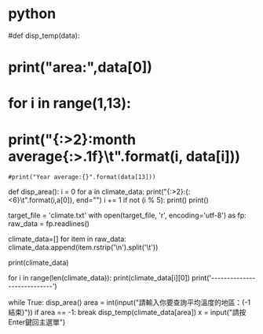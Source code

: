 # python


#def disp_temp(data):
 #   print("area:",data[0])
  #  for i in range(1,13):
   #     print("{:>2}:month average{:>.1f}\t".format(i, data[i]))
    #print("Year average:{}".format(data[13]))


def disp_area():
    i = 0
    for a in climate_data:
        print("{:>2}:{:<6}\t".format(i,a[0]), end="")
        i += 1
        if not (i % 5): print()
    print()


target_file = 'climate.txt'
with open(target_file, 'r', encoding='utf-8') as fp:
    raw_data = fp.readlines()

climate_data=[]
for item in raw_data:
    climate_data.append(item.rstrip('\n').split('\t'))

print(climate_data)


for i in range(len(climate_data)):
	print(climate_data[i][0])
print('----------------------------')

while True:
    disp_area()
    area = int(input("請輸入你要查詢平均溫度的地區：(-1結束)"))
    if area == -1: break
    disp_temp(climate_data[area])
    x = input("請按Enter鍵回主選單")
